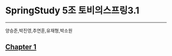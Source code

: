 # SpringStudy 5조 토비의스프링3.1
-----
양승준,박진영,추연훈,유재형,박소원

[Chapter 1](https://github.com/2BSJ/SpringStudy/blob/master/Spring%20Chapter1.md) 
-

